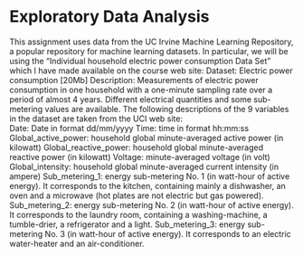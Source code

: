 # Exploratory Data Analysis
This assignment uses data from the UC Irvine Machine Learning Repository, a popular repository for machine learning datasets. 
In particular, we will be using the “Individual household electric power consumption Data Set” which I have made available on the course web site:  Dataset: Electric power consumption [20Mb] 
Description: Measurements of electric power consumption in one household with a one-minute sampling rate over a period of almost 4 years. Different electrical quantities and some sub-metering values are available. The following descriptions of the 9 variables in the dataset are taken from the UCI web site:  
Date: Date in format dd/mm/yyyy 
Time: time in format hh:mm:ss 
Global_active_power: household global minute-averaged active power (in kilowatt) 
Global_reactive_power: household global minute-averaged reactive power (in kilowatt) 
Voltage: minute-averaged voltage (in volt) 
Global_intensity: household global minute-averaged current intensity (in ampere) 
Sub_metering_1: energy sub-metering No. 1 (in watt-hour of active energy). It corresponds to the kitchen, containing mainly a dishwasher, an oven and a microwave (hot plates are not electric but gas powered). 
Sub_metering_2: energy sub-metering No. 2 (in watt-hour of active energy). It corresponds to the laundry room, containing a washing-machine, a tumble-drier, a refrigerator and a light. 
Sub_metering_3: energy sub-metering No. 3 (in watt-hour of active energy). It corresponds to an electric water-heater and an air-conditioner. 
